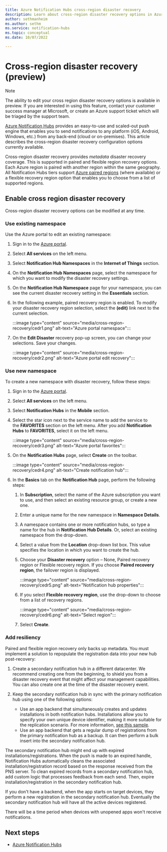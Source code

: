 ```yaml
---
title: Azure Notification Hubs cross-region disaster recovery
description: Learn about cross-region disaster recovery options in Azure Notification Hubs. 
author: sethmanheim
ms.author: sethm
ms.service: notification-hubs
ms.topic: conceptual
ms.date: 10/07/2022

---
```


# Cross-region disaster recovery (preview)

> [!NOTE]
> The ability to edit your cross region disaster recovery options is available in preview. If you are interested in using this feature, contact your customer success manager at Microsoft, or create an Azure support ticket which will be triaged by the support team.

[Azure Notification Hubs](notification-hubs-push-notification-overview.md) provides an easy-to-use and scaled-out push engine that enables you to send notifications to any platform (iOS, Android, Windows, etc.) from any back-end (cloud or on-premises). This article describes the cross-region disaster recovery configuration options currently available.

Cross-region disaster recovery provides *metadata* disaster recovery coverage. This is supported in paired and flexible region recovery
options. Each Azure region is paired with another region within the same geography. All Notification Hubs tiers support [Azure paired regions](../availability-zones/cross-region-replication-azure.md#azure-cross-region-replication-pairings-for-all-geographies)
(where available) or a flexible recovery region option that enables you to choose from a list of supported regions.

## Enable cross region disaster recovery

Cross-region disaster recovery options can be modified at any time.

### Use existing namespace

Use the Azure portal to edit an existing namespace:

1. Sign in to the [Azure portal](https://portal.azure.com).

2. Select **All services** on the left menu.

3. Select **Notification Hub Namespaces** in the **Internet of Things** section.

4. On the **Notification Hub Namespaces** page, select the namespace for which you want to modify the disaster recovery settings.

5. On the **Notification Hub Namespace** page for your namespace, you can see the current disaster recovery setting in the **Essentials** section.

6. In the following example, paired recovery region is enabled. To modify your disaster recovery region selection, select the **(edit)** link next to the current selection.

   :::image type="content" source="media/cross-region-recovery/cedr1.png" alt-text="Azure portal namespace":::

7. On the **Edit Disaster** recovery pop-up screen, you can change your selections. Save your changes.

   :::image type="content" source="media/cross-region-recovery/cedr2.png" alt-text="Azure portal edit recovery":::

### Use new namespace

To create a new namespace with disaster recovery, follow these steps:

1. Sign in to the [Azure portal](https://portal.azure.com).

2. Select **All services** on the left menu.

3. Select **Notification Hubs** in the **Mobile** section. 

4. Select the star icon next to the service name to add the service to the **FAVORITES** section on the left menu. After you add **Notification Hubs** to **FAVORITES**, select it on the left menu.

   :::image type="content" source="media/cross-region-recovery/cedr3.png" alt-text="Azure portal favorites":::

5. On the **Notification Hubs** page, select **Create** on the toolbar.

   :::image type="content" source="media/cross-region-recovery/cedr4.png" alt-text="Create notification hub":::

6. In the **Basics** tab on the **Notification Hub** page, perform the following steps:

   1. In **Subscription**, select the name of the Azure subscription you want to use, and then select an existing resource group, or create a
    new one.
   1. Enter a unique name for the new namespace in **Namespace Details**.
   1. A namespace contains one or more notification hubs, so type a name for the hub in **Notification Hub Details**. Or, select an existing
    namespace from the drop-down.
   1. Select a value from the **Location** drop-down list box. This value specifies the location in which you want to create the hub.
   1. Choose your **Disaster recovery** option – None, Paired recovery region or Flexible recovery region. If you choose **Paired recovery region**, the failover region is displayed.

      :::image type="content" source="media/cross-region-recovery/cedr5.png" alt-text="Notification hub properties":::

   1. If you select **Flexible recovery region**, use the drop-down to choose from a list of recovery regions.

      :::image type="content" source="media/cross-region-recovery/cedr6.png" alt-text="Select region":::

   1. Select **Create**.

### Add resiliency

Paired and flexible region recovery only backs up metadata. You must implement a solution to repopulate the registration data into your new
hub post-recovery:

1. Create a secondary notification hub in a different datacenter. We recommend creating one from the beginning, to shield you from a disaster recovery event that might affect your management capabilities. You can also create one at the time of the disaster recovery event.

2. Keep the secondary notification hub in sync with the primary notification hub using one of the following options:
    - Use an app backend that simultaneously creates and updates installations in both notification hubs. Installations allow you to specify your own unique device identifier, making it more suitable for the replication scenario. For more information, [see this sample](https://github.com/Azure/azure-notificationhubs-dotnet/tree/main/Samples/RedundantHubSample).
    - Use an app backend that gets a regular dump of registrations from the primary notification hub as a backup. It can then perform a bulk insert into the secondary notification hub.

The secondary notification hub might end up with expired installations/registrations. When the push is made to an expired handle, Notification Hubs automatically cleans the associated installation/registration record based on the response received from the PNS server. To clean expired records from a secondary notification hub, add custom logic that processes feedback from each send. Then, expire installation/registration in the secondary notification hub.

If you don't have a backend, when the app starts on target devices, they perform a new registration in the secondary notification hub. Eventually the secondary notification hub will have all the active devices registered.

There will be a time period when devices with unopened apps won't receive notifications.

## Next steps

- [Azure Notification Hubs](notification-hubs-push-notification-overview.md)